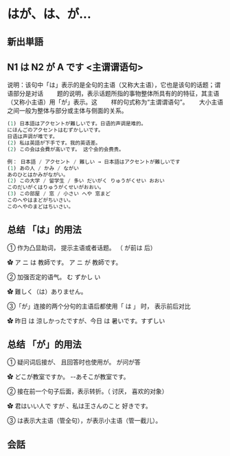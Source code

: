 # はが、は、が...

## 新出単語


## N1 は N2 が A です <主谓谓语句>

说明：该句中「は」表示的是全句的主语（又称大主语），它也是该句的话题；谓语部分是对话　　
题的说明，表示话题所指的事物整体所具有的的特征，其主语（又称小主语）用「が」表示。这　　
样的句式称为“主谓谓语句”。　　
大小主语之间一般为整体与部分或主体与侧面的关系。

```ts
(1) 日本語はアクセントが難しいです。日语的声调是难的。
にほんごのアクセントはむずかしいです。
日语は声调が难です。
(2) 私は英語が下手です。我的英语差。
(2) この会は会費が高いです。 这个会的会费贵。
```

```ts
例： 日本語 / アクセント / 難しい → 日本語はアクセントが難しいです
(1) あの人 / かみ / ながい
あのひとはかみがながい。
(2) この大学 / 留学生 / 多い だいがく りゅうがくせい おおい
このだいがくはりゅうがくせいがおおい。
(3) この部屋 / 窓 / 小さい へや 窓まど
このへやはまどがちいさい。
このへやのまどはちいさい。
```

## 总结 「は」的用法

① 作为凸显助词， 提示主语或者话题。 （ が前は 后）  

✿ ア ニ は 教師です。 ア ニ が 教師です。  

② 加强否定的语气。 む ずかし い  

✿ 難しく（は）ありません。  

③「が」连接的两个分句的主语后都使用「 は 」 时， 表示前后对比  

✿ 昨日 は 涼しかったですが、今日 は 暑いです。すずしい

## 总结 「が」的用法

① 疑问词后接が、 且回答时也使用が。 が问が答

✿ どこが教室ですか。 --あそこが教室です。

② 接在前一个句子后面，表示转折。（ 讨厌， 喜欢的对象）

✿ 君はいい人で すが 、私は王さんのこと 好きです。

③ は表示大主语（管全句），が表示小主语（管一截儿）。

## 会話
